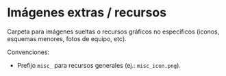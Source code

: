 # Imágenes extras / recursos

Carpeta para imágenes sueltas o recursos gráficos no específicos (iconos, esquemas menores, fotos de equipo, etc).

Convenciones:

- Prefijo `misc_` para recursos generales (ej.: `misc_icon.png`).
